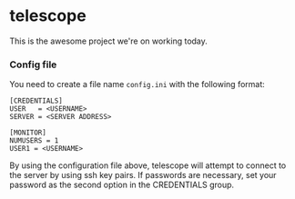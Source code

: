 # telescope

This is the awesome project we're on working today.

### Config file

You need to create a file name ```config.ini``` with the following format:
```
[CREDENTIALS]
USER   = <USERNAME>
SERVER = <SERVER ADDRESS>

[MONITOR]
NUMUSERS = 1
USER1 = <USERNAME>
```

By using the configuration file above, telescope will attempt to connect to the server by using ssh key pairs. If passwords are necessary, set your password as the second option in the CREDENTIALS group.
